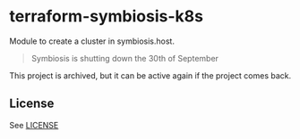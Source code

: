 # terraform-symbiosis-k8s

Module to create a cluster in symbiosis.host.

> Symbiosis is shutting down the 30th of September

This project is archived, but it can be active again if the project comes back.

## License

See [LICENSE](LICENSE)
